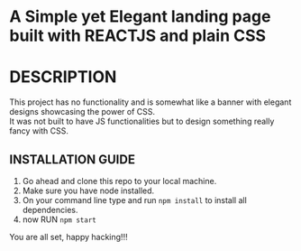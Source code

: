 # A Simple yet Elegant landing page built with REACTJS and plain CSS

# DESCRIPTION
This project has no functionality and is somewhat like a banner with elegant designs showcasing the power of CSS. <br>
It was not built to have JS functionalities but to design something really fancy with CSS.

## INSTALLATION GUIDE
1. Go ahead and clone this repo to your local machine.
2. Make sure you have node installed.
3. On your command line type and run `npm install` to install all dependencies.
4. now RUN `npm start`

You are all set, happy hacking!!!


